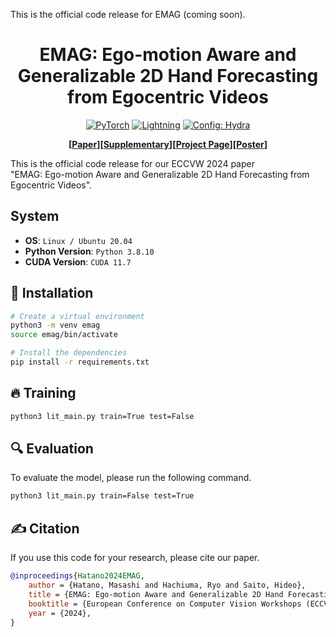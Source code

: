 

This is the official code release for EMAG (coming soon).

<div align="center">

# EMAG: Ego-motion Aware and Generalizable 2D Hand Forecasting from Egocentric Videos

<a href="https://pytorch.org/get-started/locally/"><img alt="PyTorch" src="https://img.shields.io/badge/PyTorch-ee4c2c?logo=pytorch&logoColor=white"></a>
<a href="https://pytorchlightning.ai/"><img alt="Lightning" src="https://img.shields.io/badge/-Lightning-792ee5?logo=pytorchlightning&logoColor=white"></a>
<a href="https://hydra.cc/"><img alt="Config: Hydra" src="https://img.shields.io/badge/Config-Hydra-89b8cd"></a>

**[[Paper](https://masashi-hatano.github.io/assets/pdf/emag.pdf)][[Supplementary](https://masashi-hatano.github.io/assets/pdf/emag_supp.pdf)][[Project Page](https://masashi-hatano.github.io/EMAG/)][[Poster](https://masashi-hatano.github.io/assets/pdf/emag_poster.pdf)]**

</div>

This is the official code release for our ECCVW 2024 paper \
"EMAG: Ego-motion Aware and Generalizable 2D Hand Forecasting from Egocentric Videos".

## System
- **OS**: `Linux / Ubuntu 20.04`
- **Python Version**: `Python 3.8.10`
- **CUDA Version**: `CUDA 11.7`

## 🔨 Installation
```bash
# Create a virtual environment
python3 -m venv emag
source emag/bin/activate

# Install the dependencies
pip install -r requirements.txt
```

## 🔥 Training
```bash
python3 lit_main.py train=True test=False
```

## 🔍 Evaluation
To evaluate the model, please run the following command.
```bash
python3 lit_main.py train=False test=True
```

## ✍️ Citation
If you use this code for your research, please cite our paper.
```bib
@inproceedings{Hatano2024EMAG,
    author = {Hatano, Masashi and Hachiuma, Ryo and Saito, Hideo},
    title = {EMAG: Ego-motion Aware and Generalizable 2D Hand Forecasting from Egocentric Videos},
    booktitle = {European Conference on Computer Vision Workshops (ECCVW)},
    year = {2024},
}
```